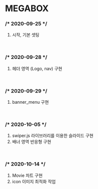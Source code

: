# MEGABOX

<h3>/* 2020-09-25 */</h3>
 <ol>
  <li>시작, 기본 셋팅</li>
 </ol>
<br>

<h3>/* 2020-09-28 */</h3>
 <ol>
  <li>헤더 영역 (Logo, nav) 구현</li>
 </ol>
<br>

<h3>/* 2020-09-29 */</h3>
 <ol>
  <li>banner_menu 구현</li>
 </ol>
<br>

<h3>/* 2020-10-05 */</h3>
 <ol>
  <li>swiper.js 라이브러리를 이용한 슬라이드 구현</li>
  <li>배너 영역 반응형 구현</li>
 </ol>
<br>

<h3>/* 2020-10-14 */</h3>
 <ol>
  <li>Movie 차트 구현</li>
  <li>icon 이미지 최적화 작업</li>
 </ol>
<br>
